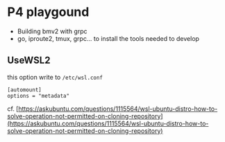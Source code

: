 # P4 playgound

* Building bmv2 with grpc
* go, iproute2, tmux, grpc... to install the tools needed to develop

## UseWSL2

this option write to `/etc/wsl.conf`

```
[automount]
options = "metadata"
```

cf. [https://askubuntu.com/questions/1115564/wsl-ubuntu-distro-how-to-solve-operation-not-permitted-on-cloning-repository](https://askubuntu.com/questions/1115564/wsl-ubuntu-distro-how-to-solve-operation-not-permitted-on-cloning-repository)